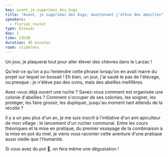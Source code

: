 ```yaml
---
key: avant_je_supprimai_des_bugs
title: "Avant, je supprimai des bugs, maintenant j'élève des abeilles"
speakers:
  - florian_roulet
type: bivouac
day: 1
time: 13h30
duration: 45 minutes
room: slideless
---
```


Un jour, je plaquerai tout pour aller élever des chèvres dans le Larzac !

Qu'est-ce qu'on a pu l’entendre cette phrase lorsqu'on en avait marre du projet sur lequel on bossait ! Eh bien, un jour, j'ai sauté le pas de l'élevage, ou presque : je n'élève pas des ovins, mais des abeilles mellifères.

Avez-vous déjà ouvert une ruche ? Savez-vous comment est organisée une colonie d'abeilles ? Comment s'occuper de ses colonies, les soigner, les protèger, les faire grossir, les dupliquer, jusqu'au moment tant attendu de la récolte ?

Il y a un peu plus d'un an, je me suis inscrit à l'initiative d'un ami apiculteur de mon village : le lancement d'un rucher communal. Entre les cours théoriques et la mise en pratique, du premier essayage de la combinaison à la mise en pot du miel, je viens vous raconter cette aventure d'une pratique aussi vieille que l'Humanité.

Si vous avez du pot 🍯, on fera même une dégustation !